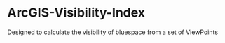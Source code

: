 # ArcGIS-Visibility-Index
Designed to calculate the visibility of bluespace from a set of ViewPoints
